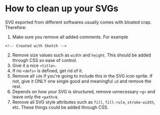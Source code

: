 # How to clean up your SVGs

SVG exported from different softwares usually comes with bloated crap. Therefore:

1. Make sure you remove all added comments. For example
```
<!-- Created with Sketch -->
```
2. Remove size values such as `width` and `height`. This should be added through CSS so ease of control.
3. Give it a nice `<title>`.
4. If no `<defs>` is defined, get rid of it.
5. Remove all `id`s if you're going to include this in the SVG icon sprite. If not, give it ONLY one single good and meaningful `id` and remove the rest.
6. Depends on how your SVG is structured, remove unnecessary `<g>` and leave only the `<path>`s.
7. Remove all SVG style attributes such as `fill`, `fill-rule`, `stroke-width`, etc. These things could be added through CSS.
